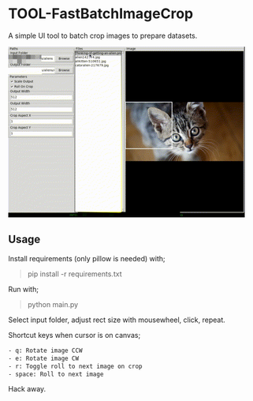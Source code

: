 # TOOL-FastBatchImageCrop
A simple UI tool to batch crop images to prepare datasets.


![Preview](./mat/preview.gif)


## Usage

Install requirements (only pillow is needed) with;

>pip install -r requirements.txt

Run with;

>python main.py

Select input folder, adjust rect size with mousewheel, click, repeat.

Shortcut keys when cursor is on canvas;

    - q: Rotate image CCW
    - e: Rotate image CW
    - r: Toggle roll to next image on crop
    - space: Roll to next image

Hack away.
